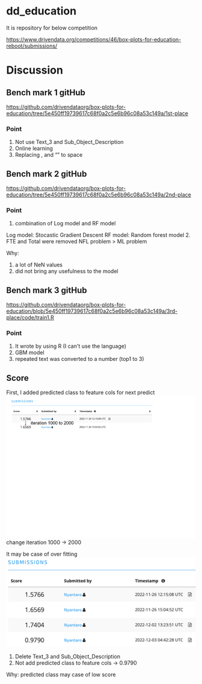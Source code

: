 # dd_education

It is repository for below competition

https://www.drivendata.org/competitions/46/box-plots-for-education-reboot/submissions/

# Discussion
## Bench mark 1 gitHub

https://github.com/drivendataorg/box-plots-for-education/tree/5e450ff19739617c68f0a2c5e6b96c08a53c149a/1st-place

### Point
1. Not use Text_3 and Sub_Object_Description
2. Online learning 
3. Replacing , and “” to space

## Bench mark 2 gitHub

https://github.com/drivendataorg/box-plots-for-education/tree/5e450ff19739617c68f0a2c5e6b96c08a53c149a/2nd-place

### Point
1. combination of Log model and RF model

Log model: Stocastic Gradient Descent
RF model: Random forest model
2. FTE and Total were removed
NFL problem > ML problem

Why: 
1. a lot of NeN values
2. did not bring any usefulness to the model
## Bench mark 3 gitHub
https://github.com/drivendataorg/box-plots-for-education/blob/5e450ff19739617c68f0a2c5e6b96c08a53c149a/3rd-place/code/train1.R

### Point
1. It wrote by using R (I can't use the language)
2. GBM model
3. repeated text was converted to a number (top1 to 3)

## Score
First, I added predicted class to feature cols for next predict
![iteration1000_2000](image/iteration1000_2000.png)
change iteration 1000 -> 2000

It may be case of over fitting
![benchmark1_more](image/drop_bmark1_onlyused_x.png)

1. Delete Text_3 and Sub_Object_Description
2. Not add predicted class to feature cols
-> 0.9790

Why: predicted class may case of low score




        
